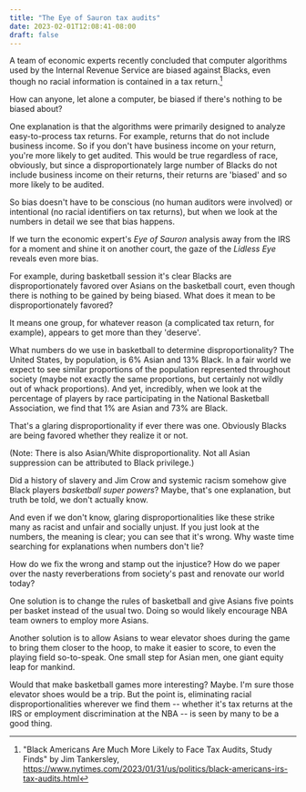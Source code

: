 ```yaml
---
title: "The Eye of Sauron tax audits"
date: 2023-02-01T12:08:41-08:00
draft: false
---
```



A team of economic experts recently concluded that computer
algorithms used by the Internal Revenue Service are biased against
Blacks, even though no racial information is contained in a tax
return.[^1]

How can anyone, let alone a computer, be biased if there's nothing to be
biased about?

One explanation is that the algorithms were primarily designed to
analyze easy-to-process tax returns. For example, returns that do
not include business income. So if you don't have business income on
your return, you're more likely to get audited. This would be true
regardless of race, obviously, but since a disproportionately large
number of Blacks do not include business income on their returns,
their returns are 'biased' and so more likely to be audited.

So bias doesn't have to be conscious (no human auditors were
involved) or intentional (no racial identifiers on tax returns), but
when we look at the numbers in detail we see that bias happens.

If we turn the economic expert's _Eye of Sauron_ analysis away from
the IRS for a moment and shine it on another court, the gaze of the _Lidless
Eye_ reveals even more bias.

For example, during basketball session it's clear Blacks are
disproportionately favored over Asians on the basketball court, even
though there is nothing to be gained by being biased. What does it mean
to be disproportionately favored?

It means one group, for whatever reason (a complicated tax return, for
example), appears to get more than they 'deserve'.

What numbers do we use in basketball to determine disproportionality?
The United States, by population, is 6% Asian and 13% Black. In a
fair world we expect to see similar proportions of the population
represented throughout society (maybe not exactly the same
proportions, but certainly not wildly out of whack proportions). And
yet, incredibly, when we look at the percentage of players by race
participating in the National Basketball Association, we find that 1%
are Asian and 73% are Black.

That's a glaring disproportionality if ever there was one. Obviously
Blacks are being favored whether they realize it or not.

(Note: There is also Asian/White disproportionality. Not all Asian
suppression can be attributed to Black privilege.)

Did a history of slavery and Jim Crow and systemic racism somehow
give Black players _basketball super powers_? Maybe, that's one
explanation, but truth be told, we don't actually know.

And even if we don't know, glaring disproportionalities like these strike
many as racist and unfair and socially unjust. If you just look at
the numbers, the meaning is clear; you can see that it's wrong.
Why waste time searching for explanations when numbers don't lie?

How do we fix the wrong and stamp out the injustice? How do we paper
over the nasty reverberations from society's past and renovate our world
today?

One solution is to change the rules of basketball and give Asians five
points per basket instead of the usual two. Doing so would likely
encourage NBA team owners to employ more Asians.

Another solution is to allow Asians to wear elevator shoes during the
game to bring them closer to the hoop, to make it easier to score, to
even the playing field so-to-speak. One small step for Asian men, one
giant equity leap for mankind.

Would that make basketball games more interesting? Maybe. I'm sure those
elevator shoes would be a trip. But the point is, eliminating racial
disproportionalities wherever we find them -- whether it's tax returns
at the IRS or employment discrimination at the NBA -- is seen by many to
be a good thing.


[^1]: "Black Americans Are Much More Likely to Face Tax Audits, Study
Finds" by Jim Tankersley,
https://www.nytimes.com/2023/01/31/us/politics/black-americans-irs-tax-audits.html
